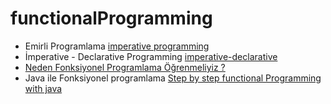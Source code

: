 # functionalProgramming
- Emirli Programlama [imperative programming](https://bilgisayarkavramlari.com/2009/11/16/emirli-programlama-imperative-programming/)
- İmperative - Declarative Programming [imperative-declarative](https://medium.com/frontend-development-with-js/imperative-declarative-programlama-242e3dce26e)
- [Neden Fonksiyonel Programlama Öğrenmeliyiz ?](http://www.kurumsaljava.com/2012/12/30/neden-fonksiyonel-programlamayi-ogrenmek-zorundayiz/)
- Java ile Fonksiyonel programlama [Step by step functional Programming with java](https://www.tutorialspoint.com/functional_programming_with_java/index.htm)

